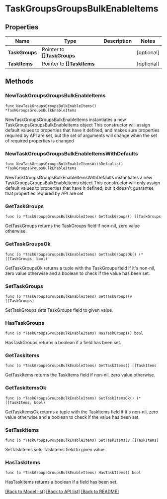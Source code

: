 # TaskGroupsGroupsBulkEnableItems

## Properties

Name | Type | Description | Notes
------------ | ------------- | ------------- | -------------
**TaskGroups** | Pointer to [**[]TaskGroups**](TaskGroups.md) |  | [optional] 
**TaskItems** | Pointer to [**[]TaskItems**](TaskItems.md) |  | [optional] 

## Methods

### NewTaskGroupsGroupsBulkEnableItems

`func NewTaskGroupsGroupsBulkEnableItems() *TaskGroupsGroupsBulkEnableItems`

NewTaskGroupsGroupsBulkEnableItems instantiates a new TaskGroupsGroupsBulkEnableItems object
This constructor will assign default values to properties that have it defined,
and makes sure properties required by API are set, but the set of arguments
will change when the set of required properties is changed

### NewTaskGroupsGroupsBulkEnableItemsWithDefaults

`func NewTaskGroupsGroupsBulkEnableItemsWithDefaults() *TaskGroupsGroupsBulkEnableItems`

NewTaskGroupsGroupsBulkEnableItemsWithDefaults instantiates a new TaskGroupsGroupsBulkEnableItems object
This constructor will only assign default values to properties that have it defined,
but it doesn't guarantee that properties required by API are set

### GetTaskGroups

`func (o *TaskGroupsGroupsBulkEnableItems) GetTaskGroups() []TaskGroups`

GetTaskGroups returns the TaskGroups field if non-nil, zero value otherwise.

### GetTaskGroupsOk

`func (o *TaskGroupsGroupsBulkEnableItems) GetTaskGroupsOk() (*[]TaskGroups, bool)`

GetTaskGroupsOk returns a tuple with the TaskGroups field if it's non-nil, zero value otherwise
and a boolean to check if the value has been set.

### SetTaskGroups

`func (o *TaskGroupsGroupsBulkEnableItems) SetTaskGroups(v []TaskGroups)`

SetTaskGroups sets TaskGroups field to given value.

### HasTaskGroups

`func (o *TaskGroupsGroupsBulkEnableItems) HasTaskGroups() bool`

HasTaskGroups returns a boolean if a field has been set.

### GetTaskItems

`func (o *TaskGroupsGroupsBulkEnableItems) GetTaskItems() []TaskItems`

GetTaskItems returns the TaskItems field if non-nil, zero value otherwise.

### GetTaskItemsOk

`func (o *TaskGroupsGroupsBulkEnableItems) GetTaskItemsOk() (*[]TaskItems, bool)`

GetTaskItemsOk returns a tuple with the TaskItems field if it's non-nil, zero value otherwise
and a boolean to check if the value has been set.

### SetTaskItems

`func (o *TaskGroupsGroupsBulkEnableItems) SetTaskItems(v []TaskItems)`

SetTaskItems sets TaskItems field to given value.

### HasTaskItems

`func (o *TaskGroupsGroupsBulkEnableItems) HasTaskItems() bool`

HasTaskItems returns a boolean if a field has been set.


[[Back to Model list]](../README.md#documentation-for-models) [[Back to API list]](../README.md#documentation-for-api-endpoints) [[Back to README]](../README.md)


